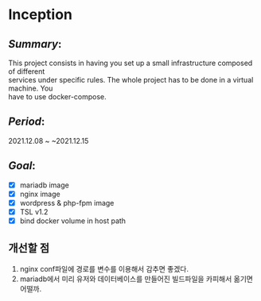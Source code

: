 # Inception

## *Summary*:
This project consists in having you set up a small infrastructure composed of different <br/>
services under specific rules. The whole project has to be done in a virtual machine. You <br/>
have to use docker-compose.

## *Period*:
2021.12.08 ~ ~2021.12.15 <br/>

## *Goal*:
- [x] mariadb image
- [x] nginx image
- [x] wordpress & php-fpm image
- [x] TSL v1.2
- [x] bind docker volume in host path

## 개선할 점
1. nginx conf파일에 경로를 변수를 이용해서 감추면 좋겠다.
2. mariadb에서 미리 유저와 데이터베이스를 만들어진 빌드파일을 카피해서 옮기면 어떨까.
